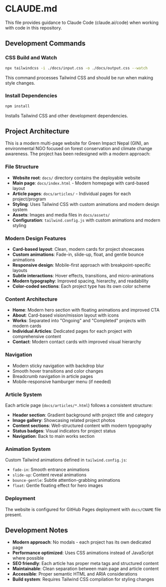 # CLAUDE.md

This file provides guidance to Claude Code (claude.ai/code) when working with code in this repository.

## Development Commands

### CSS Build and Watch
```bash
npx tailwindcss -i ./docs/input.css -o ./docs/output.css --watch
```
This command processes Tailwind CSS and should be run when making style changes.

### Install Dependencies
```bash
npm install
```
Installs Tailwind CSS and other development dependencies.

## Project Architecture

This is a modern multi-page website for Green Impact Nepal (GIN), an environmental NGO focused on forest conservation and climate change awareness. The project has been redesigned with a modern approach:

### File Structure
- **Website root**: `docs/` directory contains the deployable website
- **Main page**: `docs/index.html` - Modern homepage with card-based layout
- **Article pages**: `docs/articles/` - Individual pages for each project/program
- **Styling**: Uses Tailwind CSS with custom animations and modern design system
- **Assets**: Images and media files in `docs/assets/`
- **Configuration**: `tailwind.config.js` with custom animations and modern styling

### Modern Design Features
- **Card-based layout**: Clean, modern cards for project showcases
- **Custom animations**: Fade-in, slide-up, float, and gentle bounce animations
- **Responsive design**: Mobile-first approach with breakpoint-specific layouts
- **Subtle interactions**: Hover effects, transitions, and micro-animations
- **Modern typography**: Improved spacing, hierarchy, and readability
- **Color-coded sections**: Each project type has its own color scheme

### Content Architecture
- **Home**: Modern hero section with floating animations and improved CTA
- **About**: Card-based vision/mission layout with icons
- **Works**: Separated into "Ongoing" and "Completed" projects with modern cards
- **Individual Articles**: Dedicated pages for each project with comprehensive content
- **Contact**: Modern contact cards with improved visual hierarchy

### Navigation
- Modern sticky navigation with backdrop blur
- Smooth hover transitions and color changes
- Breadcrumb navigation in article pages
- Mobile-responsive hamburger menu (if needed)

### Article System
Each article page (`docs/articles/*.html`) follows a consistent structure:
- **Header section**: Gradient background with project title and category
- **Image gallery**: Showcasing related project photos
- **Content sections**: Well-structured content with modern typography
- **Status badges**: Visual indicators for project status
- **Navigation**: Back to main works section

### Animation System
Custom Tailwind animations defined in `tailwind.config.js`:
- `fade-in`: Smooth entrance animations
- `slide-up`: Content reveal animations
- `bounce-gentle`: Subtle attention-grabbing animations
- `float`: Gentle floating effect for hero images

### Deployment
The website is configured for GitHub Pages deployment with `docs/CNAME` file present.

## Development Notes

- **Modern approach**: No modals - each project has its own dedicated page
- **Performance optimized**: Uses CSS animations instead of JavaScript where possible
- **SEO friendly**: Each article has proper meta tags and structured content
- **Maintainable**: Clean separation between main page and article content
- **Accessible**: Proper semantic HTML and ARIA considerations
- **Build system**: Requires Tailwind CSS compilation for styling changes